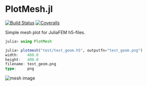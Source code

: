 # PlotMesh.jl

[![Build Status](https://travis-ci.com/jounihuo/PlotMesh.jl.svg?branch=master)](https://travis-ci.com/jounihuo/PlotMesh.jl)
[![Coveralls](https://coveralls.io/repos/github/jounihuo/PlotMesh.jl/badge.svg?branch=master)](https://coveralls.io/github/jounihuo/PlotMesh.jl?branch=master)

Simple mesh plot for JuliaFEM h5-files.

```julia
julia> using PlotMesh

julia> plotmesh("test/test_geom.h5", outputfn="test_geom.png")
width:    400.0
height:   400.0
filename: test_geom.png
type:     png

```

![mesh image](https://raw.githubusercontent.com/jounihuo/PlotMesh.jl/master/test/test_geom.png)
